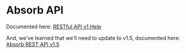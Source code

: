 # Absorb API

Documented here: [RESTful API v1 Help](https://myabsorb.com/api/rest/v1/Help)

And, we've learned that we'll need to update to v1.5, documented here: [Absorb REST API v1.5](https://byu.myabsorb.com/v1_5-doc/)
